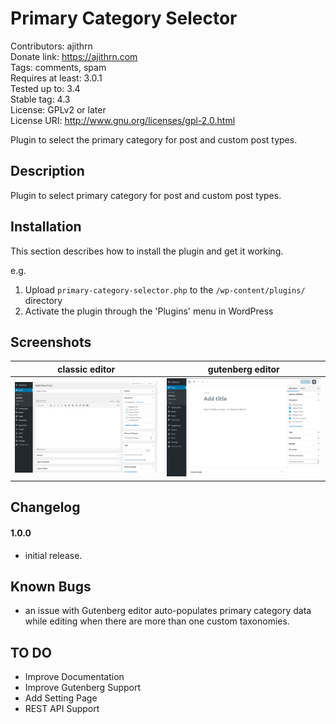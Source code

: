 # Primary Category Selector

Contributors: ajithrn  
Donate link: https://ajithrn.com  
Tags: comments, spam  
Requires at least: 3.0.1  
Tested up to: 3.4  
Stable tag: 4.3  
License: GPLv2 or later  
License URI: http://www.gnu.org/licenses/gpl-2.0.html  

Plugin to select the primary category for post and custom post types.

## Description

Plugin to select primary category for post and custom post types.

## Installation

This section describes how to install the plugin and get it working.

e.g.

1. Upload `primary-category-selector.php` to the `/wp-content/plugins/` directory
1. Activate the plugin through the 'Plugins' menu in WordPress

## Screenshots

   classic editor | gutenberg editor
--- | ---
![alt text](screenshots/post-edit-screen-classic.png "WP Gutenberg Editor") | ![alt text](screenshots/post-edit-screen-guenberg.png "WP Classic Editor")

## Changelog

#### 1.0.0
* initial release.

## Known Bugs
- an issue with Gutenberg editor auto-populates primary category data while editing when there are more than one custom taxonomies.

## TO DO
- Improve Documentation
- Improve Gutenberg Support
- Add Setting Page
- REST API Support
